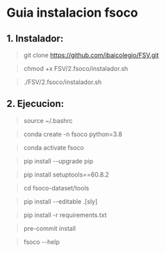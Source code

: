 # Guia instalacion fsoco
## 1. Instalador:

>git clone https://github.com/ibaicolegio/FSV.git

>chmod +x FSV/2.fsoco/instalador.sh

>./FSV/2.fsoco/instalador.sh

## 2. Ejecucion:

>source ~/.bashrc

>conda create -n fsoco python=3.8

>conda activate fsoco

>pip install --upgrade pip

>pip install setuptools==60.8.2

>cd fsoco-dataset/tools

>pip install --editable .[sly]

>pip install -r requirements.txt

>pre-commit install

>fsoco --help
